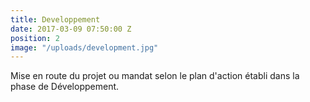 ```yaml
---
title: Developpement
date: 2017-03-09 07:50:00 Z
position: 2
image: "/uploads/development.jpg"
---
```


Mise en route du projet ou mandat selon le plan d'action établi dans la phase de Développement.